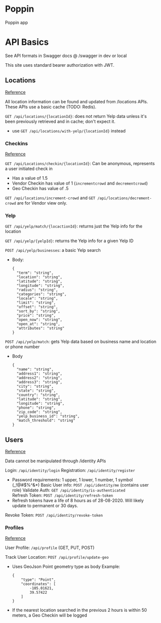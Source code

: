 ﻿# Poppin
Poppin app


# API Basics
See API formats in Swagger docs @ /swagger in dev or local

This site uses standard bearer authorization with JWT. 

## Locations
[Reference](Docs/Locations.md)

All location information can be found and updated from /locations APIs. These APIs use a basic cache (TODO: Redis). 

`GET /api/locations/{locationId}`: does not return Yelp data unless it's been previously retrieved and in cache; don't expect it.
+ use `GET /api/locations/with-yelp/{locationId}` instead

### Checkins
[Reference](Docs/Locations.md#checkins)

`​GET /api​/Locations​/checkin​/{locationId}`: Can be anonymous, represents a user initiated check in
+ Has a value of 1.5
+ Vendor Checkin has value of 1 (`incrementcrowd` and `decrementcrowd`)
+ Geo Checkin has value of .5

`GET /api/locations/increment-crowd` and `GET /api/locations/decrement-crowd` are for Vendor view only.

### Yelp
`GET /api/yelp/match/{locactionId}`: returns just the Yelp info for the location

`GET /api/yelp/{yelpId}`: returns the Yelp info for a given Yelp ID

`POST /api/yelp/businesses`: a basic Yelp search
+ Body:
    ```
    {
      "term": "string",
      "location": "string",
      "latitude": "string",
      "longitude": "string",
      "radius": "string",
      "categories": "string",
      "locale": "string",
      "limit": "string",
      "offset": "string",
      "sort_by": "string",
      "price": "string",
      "open_now": "string",
      "open_at": "string",
      "attributes": "string"
    }
    ```

`POST /api/yelp/match`: gets Yelp data based on business name and location or phone number
+ Body
    ```
    {
      "name": "string",
      "address1": "string",
      "address2": "string",
      "address3": "string",
      "city": "string",
      "state": "string",
      "country": "string",
      "latitude": "string",
      "longitude": "string",
      "phone": "string",
      "zip_code": "string",
      "yelp_business_id": "string",
      "match_threshold": "string"
    }
    ```

## Users
[Reference](Docs/Identity.md)

Data cannot be manipulated through /identity APIs

Login: `/api/identity/login`
Registration: `/api/identity/register`
+ Password requirements: 1 upper, 1 lower, 1 number, 1 symbol (_!@#$%^&*)
Basic User info: `POST /api/identity/me` (contains user role)
Validate Auth: `GET /api/identity/is-authenticated`  
Refresh Token: `POST /api/identity/refresh-token`
+ Refresh tokens have a life of 8 hours as of 28-08-2020. Will likely update to permanent or 30 days.

Revoke Token: `POST /api/identity/revoke-token`
  
### Profiles
[Reference](Docs/Profiles.md)
  
User Profile: `/api/profile` (GET, PUT, POST)

Track User Location: `POST /api/profile/update-geo`
+ Uses GeoJson Point geometry type as body
    Example: 
    ```
    {
        "type": "Point",
        "coordinates": [
            -105.01621,
            39.57422
        ]
    }
    ```
+ If the nearest location searched in the previous 2 hours is within 50 meters, a Geo Checkin will be logged

